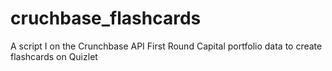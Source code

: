 cruchbase_flashcards
====================

A script I on the Crunchbase API First Round Capital portfolio data to create flashcards on Quizlet
